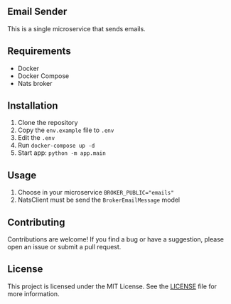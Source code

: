 ## Email Sender

This is a single microservice that sends emails.

## Requirements

- Docker
- Docker Compose
- Nats broker

## Installation

1. Clone the repository
2. Copy the `env.example` file to `.env`
3. Edit the `.env`
4. Run `docker-compose up -d`
5. Start app: `python -m app.main`

## Usage

1. Choose in your microservice `BROKER_PUBLIC="emails"`
2. NatsClient must be send the `BrokerEmailMessage` model


## Contributing

Contributions are welcome! If you find a bug or have a suggestion, please open an issue or submit a pull request.

## License

This project is licensed under the MIT License. See the [LICENSE](LICENSE) file for more information.
